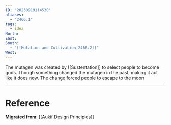 ```yaml
---
ID: "20230919114530"
aliases:
  - "2466.1"
tags:
  - idea
North: 
East: 
South:
  - "[[Mutation and Cultivation|2466.2]]"
West:
---
```

The mutagen was created by [[Sustentation]] to select people to become gods. Though something changed the mutagen in the past, making it act like it does now. The change forced people to escape to the moon

---

# Reference

**Migrated from**: [[Aukif Design Principles]]